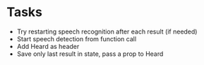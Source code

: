 # Tasks
- Try restarting speech recognition after each result (if needed)
- Start speech detection from function call
- Add Heard as header
- Save only last result in state, pass a prop to Heard
